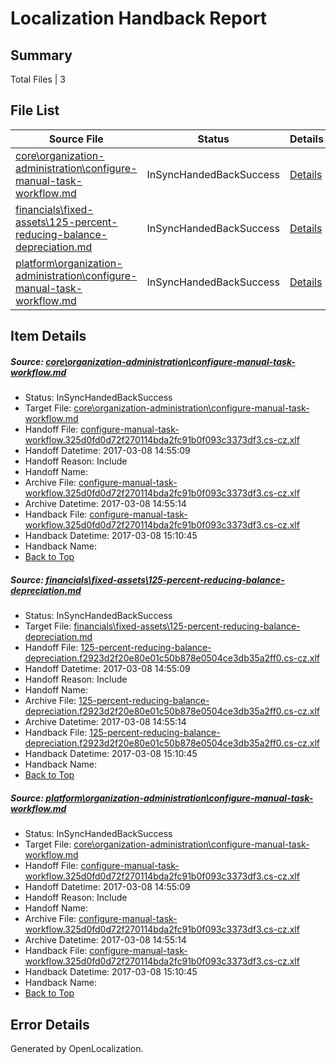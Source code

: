 # <a name='report-top'></a> Localization Handback Report

## Summary
 Total Files | 3

## File List
 Source File | Status | Details 
 ----------- | ------ | ------- 
 [core\organization-administration\configure-manual-task-workflow.md](https://github.com/OpenLocalizationTestOrg/AX-Docs-Sandbox/blob/b97d17ceabfd25c52c5f0c1e96a123bae6941c5a/core/organization-administration/configure-manual-task-workflow.md) | InSyncHandedBackSuccess | [Details](#00ee9ea3dcfbe3d7be326ec02f7445760981f9bc109)
 [financials\fixed-assets\125-percent-reducing-balance-depreciation.md](https://github.com/OpenLocalizationTestOrg/AX-Docs-Sandbox/blob/b97d17ceabfd25c52c5f0c1e96a123bae6941c5a/financials/fixed-assets/125-percent-reducing-balance-depreciation.md) | InSyncHandedBackSuccess | [Details](#c7517f60469506190ab8038b22e5ec2879bad9c52688)
 [platform\organization-administration\configure-manual-task-workflow.md](https://github.com/OpenLocalizationTestOrg/AX-Docs-Sandbox/blob/14cac983e4afb29dc10e7b563801985a6eea97ed/platform/organization-administration/configure-manual-task-workflow.md) | InSyncHandedBackSuccess | [Details](#00ee9ea3dcfbe3d7be326ec02f7445760981f9bc5000)

## Item Details
##### <a name='00ee9ea3dcfbe3d7be326ec02f7445760981f9bc109'></a> Source: [core\organization-administration\configure-manual-task-workflow.md](https://github.com/OpenLocalizationTestOrg/AX-Docs-Sandbox/blob/b97d17ceabfd25c52c5f0c1e96a123bae6941c5a/core/organization-administration/configure-manual-task-workflow.md)
* Status: InSyncHandedBackSuccess
* Target File: [core\organization-administration\configure-manual-task-workflow.md](https://github.com/OpenLocalizationTestOrg/AX-Docs-Sandbox.cs-cz/blob/cc23ed95d6b6a7304b62ff30b1a60cb4d0cb9014/core/organization-administration/configure-manual-task-workflow.md)
* Handoff File: [configure-manual-task-workflow.325d0fd0d72f270114bda2fc91b0f093c3373df3.cs-cz.xlf](https://github.com/OpenLocalizationTestOrg/AX-Docs-Sandbox.handoff/blob/a63570efd10481ff45be129e1694b35f7f7627df/ol-handoff/OpenLocalizationTestOrg/AX-Docs-Sandbox.cs-cz/master/basic/configure-manual-task-workflow.325d0fd0d72f270114bda2fc91b0f093c3373df3.cs-cz.xlf)
* Handoff Datetime: 2017-03-08 14:55:09
* Handoff Reason: Include
* Handoff Name: 
* Archive File: [configure-manual-task-workflow.325d0fd0d72f270114bda2fc91b0f093c3373df3.cs-cz.xlf](https://github.com/OpenLocalizationTestOrg/AX-Docs-Sandbox.handoff/blob/2781aae05e8f930df0871bad5fb1c154fb1e7341/ol-archive/OpenLocalizationTestOrg/AX-Docs-Sandbox.cs-cz/master/basic/configure-manual-task-workflow.325d0fd0d72f270114bda2fc91b0f093c3373df3.cs-cz.xlf)
* Archive Datetime: 2017-03-08 14:55:14
* Handback File: [configure-manual-task-workflow.325d0fd0d72f270114bda2fc91b0f093c3373df3.cs-cz.xlf](https://github.com/OpenLocalizationTestOrg/AX-Docs-Sandbox.handback/blob/94910ed7df25093f323f8d7a5c1b4c4918ee98ea/ol-handback/OpenLocalizationTestOrg/AX-Docs-Sandbox.cs-cz/master/basic/configure-manual-task-workflow.325d0fd0d72f270114bda2fc91b0f093c3373df3.cs-cz.xlf)
* Handback Datetime: 2017-03-08 15:10:45
* Handback Name: 
* [Back to Top](#report-top)

##### <a name='c7517f60469506190ab8038b22e5ec2879bad9c52688'></a> Source: [financials\fixed-assets\125-percent-reducing-balance-depreciation.md](https://github.com/OpenLocalizationTestOrg/AX-Docs-Sandbox/blob/b97d17ceabfd25c52c5f0c1e96a123bae6941c5a/financials/fixed-assets/125-percent-reducing-balance-depreciation.md)
* Status: InSyncHandedBackSuccess
* Target File: [financials\fixed-assets\125-percent-reducing-balance-depreciation.md](https://github.com/OpenLocalizationTestOrg/AX-Docs-Sandbox.cs-cz/blob/cc23ed95d6b6a7304b62ff30b1a60cb4d0cb9014/financials/fixed-assets/125-percent-reducing-balance-depreciation.md)
* Handoff File: [125-percent-reducing-balance-depreciation.f2923d2f20e80e01c50b878e0504ce3db35a2ff0.cs-cz.xlf](https://github.com/OpenLocalizationTestOrg/AX-Docs-Sandbox.handoff/blob/a63570efd10481ff45be129e1694b35f7f7627df/ol-handoff/OpenLocalizationTestOrg/AX-Docs-Sandbox.cs-cz/master/basic/125-percent-reducing-balance-depreciation.f2923d2f20e80e01c50b878e0504ce3db35a2ff0.cs-cz.xlf)
* Handoff Datetime: 2017-03-08 14:55:09
* Handoff Reason: Include
* Handoff Name: 
* Archive File: [125-percent-reducing-balance-depreciation.f2923d2f20e80e01c50b878e0504ce3db35a2ff0.cs-cz.xlf](https://github.com/OpenLocalizationTestOrg/AX-Docs-Sandbox.handoff/blob/2781aae05e8f930df0871bad5fb1c154fb1e7341/ol-archive/OpenLocalizationTestOrg/AX-Docs-Sandbox.cs-cz/master/basic/125-percent-reducing-balance-depreciation.f2923d2f20e80e01c50b878e0504ce3db35a2ff0.cs-cz.xlf)
* Archive Datetime: 2017-03-08 14:55:14
* Handback File: [125-percent-reducing-balance-depreciation.f2923d2f20e80e01c50b878e0504ce3db35a2ff0.cs-cz.xlf](https://github.com/OpenLocalizationTestOrg/AX-Docs-Sandbox.handback/blob/94910ed7df25093f323f8d7a5c1b4c4918ee98ea/ol-handback/OpenLocalizationTestOrg/AX-Docs-Sandbox.cs-cz/master/basic/125-percent-reducing-balance-depreciation.f2923d2f20e80e01c50b878e0504ce3db35a2ff0.cs-cz.xlf)
* Handback Datetime: 2017-03-08 15:10:45
* Handback Name: 
* [Back to Top](#report-top)

##### <a name='00ee9ea3dcfbe3d7be326ec02f7445760981f9bc5000'></a> Source: [platform\organization-administration\configure-manual-task-workflow.md](https://github.com/OpenLocalizationTestOrg/AX-Docs-Sandbox/blob/14cac983e4afb29dc10e7b563801985a6eea97ed/platform/organization-administration/configure-manual-task-workflow.md)
* Status: InSyncHandedBackSuccess
* Target File: [core\organization-administration\configure-manual-task-workflow.md](https://github.com/OpenLocalizationTestOrg/AX-Docs-Sandbox.cs-cz/blob/cc23ed95d6b6a7304b62ff30b1a60cb4d0cb9014/core/organization-administration/configure-manual-task-workflow.md)
* Handoff File: [configure-manual-task-workflow.325d0fd0d72f270114bda2fc91b0f093c3373df3.cs-cz.xlf](https://github.com/OpenLocalizationTestOrg/AX-Docs-Sandbox.handoff/blob/a63570efd10481ff45be129e1694b35f7f7627df/ol-handoff/OpenLocalizationTestOrg/AX-Docs-Sandbox.cs-cz/master/basic/configure-manual-task-workflow.325d0fd0d72f270114bda2fc91b0f093c3373df3.cs-cz.xlf)
* Handoff Datetime: 2017-03-08 14:55:09
* Handoff Reason: Include
* Handoff Name: 
* Archive File: [configure-manual-task-workflow.325d0fd0d72f270114bda2fc91b0f093c3373df3.cs-cz.xlf](https://github.com/OpenLocalizationTestOrg/AX-Docs-Sandbox.handoff/blob/2781aae05e8f930df0871bad5fb1c154fb1e7341/ol-archive/OpenLocalizationTestOrg/AX-Docs-Sandbox.cs-cz/master/basic/configure-manual-task-workflow.325d0fd0d72f270114bda2fc91b0f093c3373df3.cs-cz.xlf)
* Archive Datetime: 2017-03-08 14:55:14
* Handback File: [configure-manual-task-workflow.325d0fd0d72f270114bda2fc91b0f093c3373df3.cs-cz.xlf](https://github.com/OpenLocalizationTestOrg/AX-Docs-Sandbox.handback/blob/94910ed7df25093f323f8d7a5c1b4c4918ee98ea/ol-handback/OpenLocalizationTestOrg/AX-Docs-Sandbox.cs-cz/master/basic/configure-manual-task-workflow.325d0fd0d72f270114bda2fc91b0f093c3373df3.cs-cz.xlf)
* Handback Datetime: 2017-03-08 15:10:45
* Handback Name: 
* [Back to Top](#report-top)


## Error Details

Generated by OpenLocalization.
